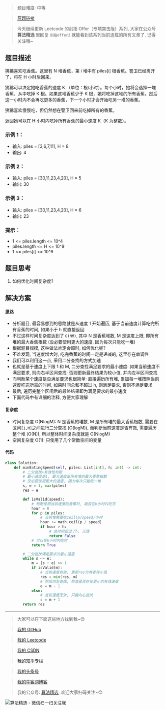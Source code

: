 > 题目难度: 中等

> [原题链接](https://leetcode.cn/problems/nZZqjQ/)

> 今天继续更新 Leetcode 的剑指 Offer（专项突击版）系列, 大家在公众号 **算法精选** 里回复 `剑指offer2` 就能看到该系列当前连载的所有文章了, 记得关注哦~

## 题目描述

狒狒喜欢吃香蕉。这里有 N 堆香蕉，第 i 堆中有 piles[i] 根香蕉。警卫已经离开了，将在 H 小时后回来。

狒狒可以决定她吃香蕉的速度 K （单位：根/小时）。每个小时，她将会选择一堆香蕉，从中吃掉 K 根。如果这堆香蕉少于 K 根，她将吃掉这堆的所有香蕉，然后这一小时内不会再吃更多的香蕉，下一个小时才会开始吃另一堆的香蕉。

狒狒喜欢慢慢吃，但仍然想在警卫回来前吃掉所有的香蕉。

返回她可以在 H 小时内吃掉所有香蕉的最小速度 K（K 为整数）。

### 示例 1：

- 输入: piles = [3,6,7,11], H = 8
- 输出: 4

### 示例 2：

- 输入: piles = [30,11,23,4,20], H = 5
- 输出: 30

### 示例 3：

- 输入: piles = [30,11,23,4,20], H = 6
- 输出: 23

### 提示：

- 1 <= piles.length <= 10^4
- piles.length <= H <= 10^9
- 1 <= piles[i] <= 10^9

## 题目思考

1. 如何优化时间复杂度?

## 解决方案

#### 思路

- 分析题目, 最容易想到的思路就是从速度 1 开始遍历, 基于当前速度计算吃完所有香蕉的时间, 如果小于 h 就直接返回
- 不过这样时间复杂度达到了 `O(NM)`, 其中 N 是香蕉堆数, M 是速度上限, 即所有堆的最大香蕉根数 (没必要使用更大的速度, 因为每次只能吃一堆)
- 根据题目规模, 这种做法肯定会超时, 如何优化呢?
- 不难发现, 当速度增大时, 吃完香蕉的时间一定是递减的, 这里存在单调性
- 我们可以利用这一点, 采用二分查找的方式加速
- 也就是基于速度上下限 1 和 M, 二分查找满足要求的最小速度: 如果当前速度不满足要求, 则向右半区间查找; 否则更新最终结果为较小值, 并向左半区间查找
- 而判断某个速度是否满足要求也很简单: 直接遍历所有堆, 累加每一堆按照当前速度吃完所需的时间, 如果时间总和不超过 h, 则满足要求, 否则不满足要求
- 最后, 遍历完整个区间后的最终结果即为满足要求的最小速度
- 下面代码中有详细的注释, 方便大家理解

#### 复杂度

- 时间复杂度 O(NlogM): N 是香蕉的堆数, M 是所有堆的最大香蕉根数, 需要在区间`[1,M]`之间进行二分查找 (O(logM)), 而判断当前速度是否有效, 需要遍历整个堆 (O(N)), 所以整体时间复杂度就是 O(NlogM)
- 空间复杂度 O(1): 只使用了几个常数空间的变量

#### 代码

```python
class Solution:
    def minEatingSpeed(self, piles: List[int], h: int) -> int:
        # 二分查找+有效性判断
        # 最小速度是1, 最大速度是所有堆的最大香蕉根数
        # 没必要使用更大的速度, 因为每次只能吃一堆
        s, e = 1, max(piles)
        res = e

        def isValid(speed):
            # 判断使用当前速度吃香蕉时, 能否在h小时内吃完
            hour = 0
            for p in piles:
                # 当前堆需要吃ceil(p/speed)小时
                hour += math.ceil(p / speed)
                if hour > h:
                    # 总时间超过了h, 无效
                    return False
            # 可以在h小时内吃完
            return True

        # 二分查找满足要求的最小速度
        while s <= e:
            m = (s + e) >> 1
            if isValid(m):
                # 当前速度有效, 更新res为两者较小值
                res = min(res, m)
                # 然后向左查找, 检查是否存在更小的有效速度
                e = m - 1
            else:
                # 当前速度无效, 只能向右查找
                s = m + 1
        return res
```

---

> 大家可以在下面这些地方找到我~😊

> [我的 GitHub](https://github.com/zjulyx)

> [我的 Leetcode](https://leetcode-cn.com/u/suibianfahui/)

> [我的 CSDN](https://me.csdn.net/zjulyx1993)

> [我的知乎专栏](https://zhuanlan.zhihu.com/c_1242508721932464128)

> [我的头条号](https://www.toutiao.com/c/user/1090304683804520/#mid=1671643017345028)

> [我的牛客网博客](https://blog.nowcoder.net/zjulyx)

> 我的公众号: [算法精选](https://mp.weixin.qq.com/s?__biz=MzA5MDk1MjI5MA==&mid=2247484158&idx=1&sn=90176bac32cf7af40e4074c721fd8a95&chksm=900285f3a7750ce5a068c9c9773781461819633f2fd60533732637ec9520c908371ebc218d49&scene=178&cur_album_id=1386231241346859009#rd), 欢迎大家扫码关注~😊

![算法精选 - 微信扫一扫关注我](https://pic1.zhimg.com/80/v2-7c988a7b35886df51596ef23616764ac_1440w.jpg)
